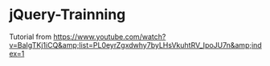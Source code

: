 # jQuery-Trainning
Tutorial from https://www.youtube.com/watch?v=BaIgTKj1iCQ&amp;list=PL0eyrZgxdwhy7byLHsVkuhtRV_IpoJU7n&amp;index=1
